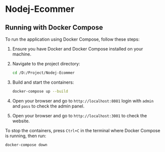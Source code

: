 # Nodej-Ecommer

## Running with Docker Compose

To run the application using Docker Compose, follow these steps:

1. Ensure you have Docker and Docker Compose installed on your machine.
2. Navigate to the project directory:
    ```sh
    cd /D:/Project/Nodej-Ecommer
    ```
3. Build and start the containers:
    ```sh
    docker-compose up --build
    ```
4. Open your browser and go to `http://localhost:8081` login with `admin` and `pass` to check the
   admin panel.

5. Open your browser and go to `http://localhost:3001` to check the website.

To stop the containers, press `Ctrl+C` in the terminal where Docker Compose is running, then run:

```sh
docker-compose down
```

